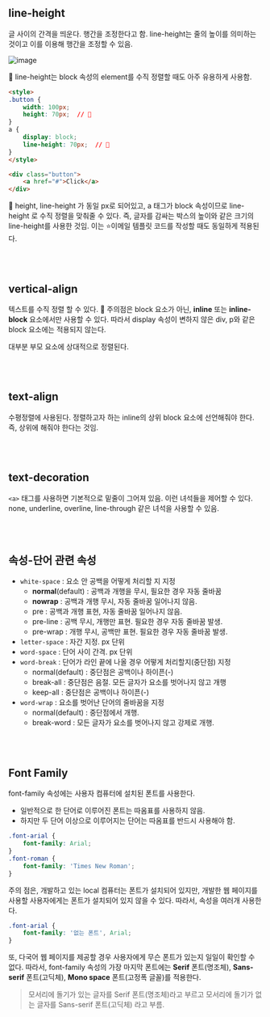 ## line-height

글 사이의 간격을 띄운다. 행간을 조정한다고 함. line-height는 줄의 높이를 의미하는 것이고 이를 이용해 행간을 조정할 수 있음.

![image](https://user-images.githubusercontent.com/59427983/136688255-c29cf0b5-5bf9-439a-8876-47a715c16427.png)

📌 line-height는 block 속성의 element를 수직 정렬할 때도 아주 유용하게 사용함.
```html
<style>
.button {
	width: 100px;
	height: 70px;  // 🚀
}
a {
	display: block;
	line-height: 70px;  // 🚀
}
</style>

<div class="button">
    <a href="#">Click</a>
</div>
```

🚀 height, line-height 가 동일 px로 되어있고, a 태그가 block 속성이므로 line-height 로 수직 정렬을 맞춰줄 수 있다. 
즉, 글자를 감싸는 박스의 높이와 같은 크기의 line-height를 사용한 것임. 이는 ⭐️이메일 템플릿 코드를 작성할 때도 동일하게 적용된다.

<br/>
<br/>

## vertical-align

텍스트를 수직 정렬 할 수 있다. 📌 주의점은 block 요소가 아닌, **inline** 또는 **inline-block** 요소에서만 사용할 수 있다. 따라서 display 속성이 변하지 않은 div, p와 같은 block 요소에는 적용되지 않는다.

대부분 부모 요소에 상대적으로 정렬된다.

<br/>
<br/>

## text-align

수평정렬에 사용된다. 정렬하고자 하는 inline의 상위 block 요소에 선언해줘야 한다. 즉, 상위에 해줘야 한다는 것임.

<br/>
<br/>

## text-decoration

`<a>` 태그를 사용하면 기본적으로 밑줄이 그어져 있음. 이런 녀석들을 제어할 수 있다. none, underline, overline, line-through 같은 녀석을 사용할 수 있음.

<br/>
<br/>

## 속성-단어 관련 속성

- `white-space` : 요소 안 공백을 어떻게 처리할 지 지정
  - **normal**(default) : 공백과 개행을 무시, 필요한 경우 자동 줄바꿈
  - **nowrap** : 공백과 개행 무시, 자동 줄바꿈 일어나지 않음.
  - pre : 공백과 개행 표현, 자동 줄바꿈 일어나지 않음.
  - pre-line : 공백 무시, 개행만 표현. 필요한 경우 자동 줄바꿈 발생.
  - pre-wrap : 개행 무시, 공백만 표현. 필요한 경우 자동 줄바꿈 발생.
- `letter-space` : 자간 지정. px 단위
- `word-space` : 단어 사이 간격. px 단위
- `word-break` : 단어가 라인 끝에 나올 경우 어떻게 처리할지(중단점) 지정
  - normal(default) : 중단점은 공백이나 하이픈(-)
  - break-all : 중단점은 음절. 모든 글자가 요소를 벗어나지 않고 개행
  - keep-all : 중단점은 공백이나 하이픈(-)
- `word-wrap` : 요소를 벗어난 단어의 줄바꿈을 지정
  - normal(default) : 중단점에서 개행.
  - break-word : 모든 글자가 요소를 벗어나지 않고 강제로 개행.

<br/>
<br/>

## Font Family
font-family 속성에는 사용자 컴퓨터에 설치된 폰트를 사용한다.
- 일반적으로 한 단어로 이루어진 폰트는 따옴표를 사용하지 않음.
- 하지만 두 단어 이상으로 이루어지는 단어는 따옴표를 반드시 사용해야 함.
```css
.font-arial {
	font-family: Arial;
}
.font-roman {
	font-family: 'Times New Roman';
}
```
주의 점은, 개발하고 있는 local 컴퓨터는 폰트가 설치되어 있지만, 개발한 웹 페이지를 사용할 사용자에게는 폰트가 설치되어 있지 않을 수 있다. 따라서, 속성을 여러개 사용한다.

```css
.font-arial {
	font-family: '없는 폰트', Arial;
}
```
또, 다국어 웹 페이지를 제공할 경우 사용자에게 무슨 폰트가 있는지 일일이 확인할 수 없다. 따라서, font-family 속성의 가장 마지막 폰트에는 **Serif** 폰트(명조체), **Sans-serif** 폰트(고딕체), **Mono space** 폰트(고정폭 글꼴)를 적용한다.

> 모서리에 돌기가 있는 글자를 Serif 폰트(명조체)라고 부르고 모서리에 돌기가 없는 글자를 Sans-serif 폰트(고딕체) 라고 부름.

##